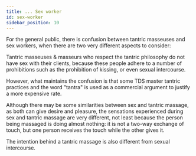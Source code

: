 ```yaml
---
title: ... Sex worker
id: sex-worker
sidebar_position: 10
---
```


For the general public, there is confusion between tantric masseuses and sex workers, when there are two very different aspects to consider:

Tantric masseuses & masseurs who respect the tantric philosophy do not have sex with their clients, because these people adhere to a number of prohibitions such as the prohibition of kissing, or even sexual intercourse.

However, what maintains the confusion is that some TDS master tantric practices and the word "tantra" is used as a commercial argument to justify a more expensive rate.

Although there may be some similarities between sex and tantric massage, as both can give desire and pleasure, the sensations experienced during sex and tantric massage are very different, not least because the person being massaged is doing almost nothing: it is not a two-way exchange of touch, but one person receives the touch while the other gives it.

The intention behind a tantric massage is also different from sexual intercourse.
